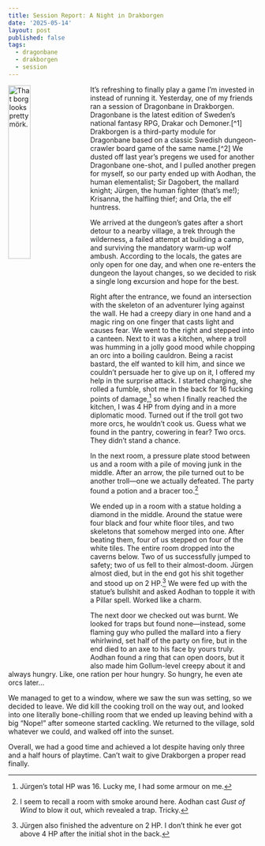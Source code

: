 ```yaml
---
title: Session Report: A Night in Drakborgen
date: '2025-05-14'
layout: post
published: false
tags:
  - dragonbane
  - drakborgen
  - session
---
```

<img src="https://vorpalmace.github.io/images/drakborgen.jpg" alt="That borg looks pretty mörk." style="float: left; width: 30%; margin-right: 15px;"/>
It’s refreshing to finally play a game I’m invested in instead of running it. Yesterday, one of my friends ran a session of Dragonbane in Drakborgen. Dragonbane is the latest edition of Sweden’s national fantasy RPG, Drakar och Demoner.[^1] Drakborgen is a third-party module for Dragonbane based on a classic Swedish dungeon-crawler board game of the same name.[^2] We dusted off last year’s pregens we used for another Dragonbane one-shot, and I pulled another pregen for myself, so our party ended up with Aodhan, the human elementalist; Sir Dagobert, the mallard knight; Jürgen, the human fighter (that’s me!); Krisanna, the halfling thief; and Orla, the elf huntress.

We arrived at the dungeon’s gates after a short detour to a nearby village, a trek through the wilderness, a failed attempt at building a camp, and surviving the mandatory warm-up wolf ambush. According to the locals, the gates are only open for one day, and when one re-enters the dungeon the layout changes, so we decided to risk a single long excursion and hope for the best.

Right after the entrance, we found an intersection with the skeleton of an adventurer lying against the wall. He had a creepy diary in one hand and a magic ring on one finger that casts light and causes fear. We went to the right and stepped into a canteen. Next to it was a kitchen, where a troll was humming in a jolly good mood while chopping an orc into a boiling cauldron. Being a racist bastard, the elf wanted to kill him, and since we couldn’t persuade her to give up on it, I offered my help in the surprise attack. I started charging, she rolled a fumble, shot me in the back for 16 fucking points of damage,[^3] so when I finally reached the kitchen, I was 4 HP from dying and in a more diplomatic mood. Turned out if the troll got two more orcs, he wouldn’t cook us. Guess what we found in the pantry, cowering in fear? Two orcs. They didn’t stand a chance.

In the next room, a pressure plate stood between us and a room with a pile of moving junk in the middle. After an arrow, the pile turned out to be another troll—one we actually defeated. The party found a potion and a bracer too.[^4]

We ended up in a room with a statue holding a diamond in the middle. Around the statue were four black and four white floor tiles, and two skeletons that somehow merged into one. After beating them, four of us stepped on four of the white tiles. The entire room dropped into the caverns below. Two of us successfully jumped to safety; two of us fell to their almost-doom. Jürgen almost died, but in the end got his shit together and stood up on 2 HP.[^5] We were fed up with the statue’s bullshit and asked Aodhan to topple it with a Pillar spell. Worked like a charm.

The next door we checked out was burnt. We looked for traps but found none—instead, some flaming guy who pulled the mallard into a fiery whirlwind, set half of the party on fire, but in the end died to an axe to his face by yours truly. Aodhan found a ring that can open doors, but it also made him Gollum-level creepy about it and always hungry. Like, one ration per hour hungry. So hungry, he even ate orcs later…

We managed to get to a window, where we saw the sun was setting, so we decided to leave. We did kill the cooking troll on the way out, and looked into one literally bone-chilling room that we ended up leaving behind with a big “Nope!” after someone started cackling. We returned to the village, sold whatever we could, and walked off into the sunset.

Overall, we had a good time and achieved a lot despite having only three and a half hours of playtime. Can’t wait to give Drakborgen a proper read finally.

[^1]: I have written about its [beta](https://vorpalmace.blogspot.com/2022/12/preview-dragonbane-drakar-och-demoner.html) on the old blog, and I intend to write a full review in the near future. It’s a game that’s near and dear to me, but also one that annoys the hell out of me with some of its design decisions.

[^2]: I will write about the module too once I read it cover to cover. I had to hide the book from myself because of the very session I’m writing about in this post.

[^3]: Jürgen’s total HP was 16. Lucky me, I had some armour on me.

[^4]: I seem to recall a room with smoke around here. Aodhan cast *Gust of Wind* to blow it out, which revealed a trap. Tricky.

[^5]: Jürgen also finished the adventure on 2 HP. I don’t think he ever got above 4 HP after the initial shot in the back.

